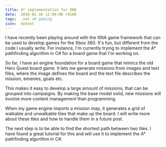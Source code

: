 ```yaml
---
title: A* implementation for XNA
date:  2010-02-16 12:00:00 +0100
tags:  .net c# gaming
icon:  dotnet
---
```


I have recently been playing around with the XNA game framework that can
be used to develop games for the Xbox 360. It's fun, but different from
the code I usually write. For instance, I'm currently trying to implement
the A* pathfinding algorithm in C# for a board game that I'm working on.

So far, I have an engine foundation for a board game that mimics the old
Hero Quest board game. It lets me generate missions from images and text
files, where the image defines the board and the text file describes the
mission, emenies, goals etc.

This makes it easy to develop a large amount of missions, that can be
grouped into campaigns. By making the base model solid, new missions will
involve more content management than programming.

When my game engine imports a mission map, it generates a grid of walkable
and unwalkable tiles that make up the board. I will write more about these
tiles and how to handle them in a future post.

The next step is to be able to find the shortest path between two tiles. I
have found a great tutorial for this and will use it to implement the A* 
pathfinding algorithm in C#.
